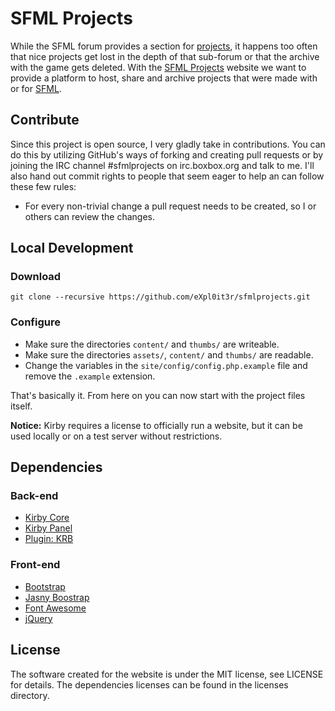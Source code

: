 # SFML Projects

While the SFML forum provides a section for [projects](http://en.sfml-dev.org/forums/index.php?board=10.0), it happens too often that nice projects get lost in the depth of that sub-forum or that the archive with the game gets deleted. With the [SFML Projects](http://www.sfmlprojects.org/) website we want to provide a platform to host, share and archive projects that were made with or for [SFML](http://www.sfml-dev.org/).

## Contribute

Since this project is open source, I very gladly take in contributions. You can do this by utilizing GitHub's ways of forking and creating pull requests or by joining the IRC channel #sfmlprojects on irc.boxbox.org and talk to me. I'll also hand out commit rights to people that seem eager to help an can follow these few rules:

* For every non-trivial change a pull request needs to be created, so I or others can review the changes.

## Local Development

### Download

```
git clone --recursive https://github.com/eXpl0it3r/sfmlprojects.git
```

### Configure

* Make sure the directories `content/` and `thumbs/` are writeable.
* Make sure the directories `assets/`, `content/` and `thumbs/` are readable.
* Change the variables in the `site/config/config.php.example` file and remove the `.example` extension.

That's basically it. From here on you can now start with the project files itself.

**Notice:** Kirby requires a license to officially run a website, but it can be used locally or on a test server without restrictions.

## Dependencies

### Back-end

* [Kirby Core](https://github.com/getkirby/kirby)
* [Kirby Panel](https://github.com/getkirby/panel)
* [Plugin: KRB]()

### Front-end

* [Bootstrap](http://getbootstrap.com/)
* [Jasny Boostrap](http://jasny.github.io/bootstrap/)
* [Font Awesome](http://fontawesome.io/)
* [jQuery](http://jquery.com/)

## License

The software created for the website is under the MIT license, see LICENSE for details. The dependencies licenses can be found in the licenses directory.

